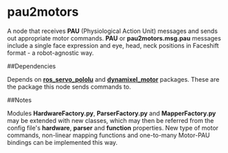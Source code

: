 pau2motors
==========

A node that receives **PAU** (Physiological Action Unit) messages and sends out appropriate motor commands. **PAU** or **pau2motors.msg.pau** messages include a single face expression and eye, head, neck positions in Faceshift format - a robot-agnostic way.

##Dependencies

Depends on **[ros_servo_pololu](https://github.com/hansonrobotics/ros_pololu_servo)** and **[dynamixel_motor](https://github.com/arebgun/dynamixel_motor)** packages. These are the package this node sends commands to.

##Notes

Modules **HardwareFactory.py**, **ParserFactory.py** and **MapperFactory.py** may be extended with new classes, which may then be referred from the config file's **hardware**, **parser** and **function** properties. New type of motor commands, non-linear mapping functions and one-to-many Motor-PAU bindings can be implemented this way. 
